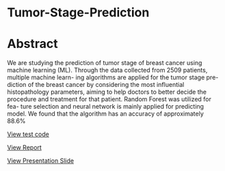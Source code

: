 # Tumor-Stage-Prediction

# Abstract
We are studying the prediction of tumor stage of breast
cancer using machine learning (ML). Through the data
collected from 2509 patients, multiple machine learn-
ing algorithms are applied for the tumor stage pre-
diction of the breast cancer by considering the most
influential histopathology parameters, aiming to help
doctors to better decide the procedure and treatment
for that patient. Random Forest was utilized for fea-
ture selection and neural network is mainly applied for
predicting model. We found that the algorithm has an
accuracy of approximately 88.6%

[View test code](Final_project.ipynb)

[View Report](Math_156_Report_Title.pdf)

[View Presentation Slide](Cancer_Tumor_Stage_Presentation.pdf)
